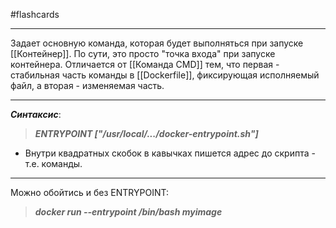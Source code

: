 #flashcards
***
Задает основную команда, которая будет выполняться при запуске [[Контейнер]]. По сути, это просто "точка входа" при запуске контейнера.
	Отличается от [[Команда CMD]] тем, что первая - стабильная часть команды в [[Dockerfile]], фиксирующая исполняемый файл, а вторая - изменяемая часть.
***
***Синтаксис***:
>***ENTRYPOINT ["/usr/local/.../docker-entrypoint.sh"]***
- Внутри квадратных скобок в кавычках пишется адрес до скрипта - т.е. команды.
***
Можно обойтись и без ENTRYPOINT:
>***docker run --entrypoint /bin/bash myimage***
<!--SR:!2025-10-02,3,250-->